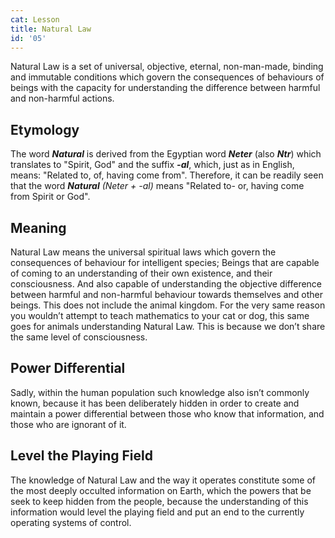 ```yaml
---
cat: Lesson
title: Natural Law
id: '05'
---
```

<span class="desc">Natural Law is a set of universal, objective, eternal, non-man-made, binding and immutable conditions which govern the consequences of behaviours of beings with the capacity for understanding the difference between harmful and non-harmful actions.</span>

## Etymology
The word *__Natural__* is derived from the Egyptian word *__Neter__* (also *__Ntr__*) which translates to "Spirit, God" and the suffix *__-al__*, which, just as in English, means: "Related to, of, having come from". Therefore, it can be readily seen that the word *__Natural__* _(Neter + -al)_ means "Related to- or, having come from Spirit or God".

## Meaning
Natural Law means the universal spiritual laws which govern the consequences of behaviour for intelligent species; Beings that are capable of coming to an understanding of their own existence, and their consciousness. And also capable of understanding the objective difference between harmful and non-harmful behaviour towards themselves and other beings. This does not include the animal kingdom. For the very same reason you wouldn’t attempt to teach mathematics to your cat or dog, this same goes for animals understanding Natural Law. This is because we don’t share the same level of consciousness.

<!-- There are differences in levels of consciousness, and a being’s abilities to comprehend information. Not every being has the ability to come to an understanding of how something like Natural Law works. Therefore, we are held to different standards when it comes to us understanding Natural Law. -->

## Power Differential
Sadly, within the human population such knowledge also isn’t commonly known, because it has been deliberately hidden in order to create and maintain a power differential between those who know that information, and those who are ignorant of it.

##  Level the Playing Field
The knowledge of Natural Law and the way it operates constitute some of the most deeply occulted information on Earth, which the powers that be seek to keep hidden from the people, because the understanding of this information would level the playing field and put an end to the currently operating systems of control.